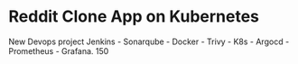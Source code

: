 # Reddit Clone App on Kubernetes
New Devops project  Jenkins - Sonarqube - Docker - Trivy - K8s - Argocd - Prometheus - Grafana. 150





